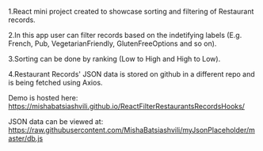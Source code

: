 1.React mini project created to showcase sorting and filtering of Restaurant records.

2.In this app user can filter records based on the indetifying labels (E.g. French, Pub, VegetarianFriendly, GlutenFreeOptions and so on).

3.Sorting can be done by ranking (Low to High and High to Low).

4.Restaurant Records' JSON data is stored on github in a different repo and is being fetched using Axios.

Demo is hosted here: https://mishabatsiashvili.github.io/ReactFilterRestaurantsRecordsHooks/

JSON data can be viewed at: https://raw.githubusercontent.com/MishaBatsiashvili/myJsonPlaceholder/master/db.js
